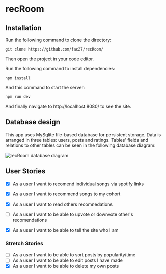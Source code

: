 # recRoom

## Installation

Run the following command to clone the directory:

```
git clone https://github.com/fac27/recRoom/
```
Then open the project in your code editor.

Run the following command to install dependencies:
```
npm install
```

And this command to start the server:
```
npm run dev
```
And finally navigate to http://localhost:8080/ to see the site.


## Database design

This app uses MySqlite file-based database for persistent storage. Data is arranged in three tables: users, posts and ratings. Tables' fields and relations to other tables can be seen in the following database diagram:

![recRoom database diagram](https://github.com/fac27/recRoom/assets/32879360/5b83b1c2-d236-414d-b675-ec34672260c9)

## User Stories

- [x] As a user I want to recomend individual songs via spotify links
- [x] As a user I want to recommend songs to my cohort
- [x] As a user I want to read others recomnedations
- [ ] As a user I want to be able to upvote or downvote other's recomendations
- [x] As a user I want to be able to tell the site who I am


### Stretch Stories
- [ ] As a user I want to be able to sort posts by popularity/time
- [ ] As a user I want to be able to edit posts I have made
- [x] As a user I want to be able to delete my own posts
